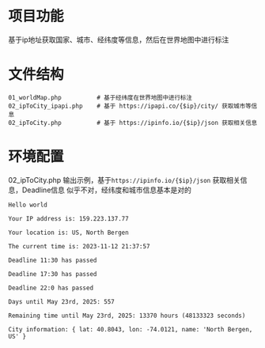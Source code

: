 # 项目功能

基于ip地址获取国家、城市、经纬度等信息，然后在世界地图中进行标注

# 文件结构

```
01_worldMap.php          # 基于经纬度在世界地图中进行标注
02_ipToCity_ipapi.php    # 基于 https://ipapi.co/{$ip}/city/ 获取城市等信息
02_ipToCity.php          # 基于 https://ipinfo.io/{$ip}/json 获取相关信息

```




# 环境配置

02_ipToCity.php 输出示例，基于`https://ipinfo.io/{$ip}/json` 获取相关信息，Deadline信息 似乎不对，经纬度和城市信息基本是对的

```
Hello world

Your IP address is: 159.223.137.77

Your location is: US, North Bergen

The current time is: 2023-11-12 21:37:57

Deadline 11:30 has passed

Deadline 17:30 has passed

Deadline 22:0 has passed

Days until May 23rd, 2025: 557

Remaining time until May 23rd, 2025: 13370 hours (48133323 seconds)

City information: { lat: 40.8043, lon: -74.0121, name: 'North Bergen, US' }
```
